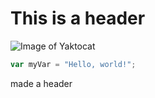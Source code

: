 # This is a header
![Image of Yaktocat](https://octodex.github.com/images/yaktocat.png)
``` javascript
var myVar = "Hello, world!";
```

























made a header
